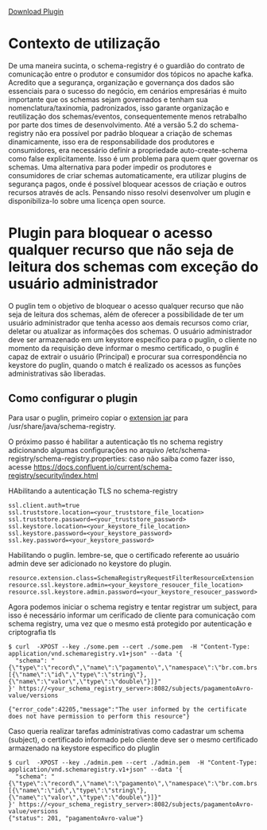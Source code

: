 [Download Plugin](https://github.com/brunoksi/brs-schema-registry-request-filter-plugin/releases/download/v1.0.0/schema-registry-request-filter-plugin-1.0.0.jar)

# Contexto de utilização

De uma maneira sucinta, o schema-registry é o guardião do contrato de comunicação entre o produtor e consumidor dos tópicos no apache kafka. Acredito que a segurança, organização e governança dos dados são essenciais para o sucesso do negócio, em cenários empresárias é muito importante que os schemas sejam governados e tenham sua nomenclatura/taxinomia, padronizados, isso garante organização e reutilização dos schemas/eventos, consequentemente menos retrabalho por parte dos times de desenvolvimento. Até a versão 5.2 do schema-registry não era possível por padrão bloquear a criação de schemas dinamicamente, isso era de responsabilidade dos produtores e consumidores, era necessário definir a propriedade auto-create-schema como false explicitamente. Isso é um problema para quem quer governar os schemas. Uma alternativa para poder impedir os produtores e consumidores de criar schemas automaticamente, era utilizar plugins de segurança pagos, onde é possível bloquear acessos de criação e outros recursos através de acls. Pensando nisso resolvi desenvolver um plugin e disponibiliza-lo sobre uma licença open source. 

# Plugin para bloquear o acesso qualquer recurso que não seja de leitura dos schemas com exceção do usuário administrador

O puglin tem o objetivo de bloquear o acesso qualquer recurso que não seja de leitura dos schemas, além de oferecer a possibilidade de ter um usuário administrador que tenha acesso aos demais recursos como criar, deletar ou atualizar as informações dos schemas. O usuário administrador deve ser armazenado em um keystore específico para o puglin, o cliente no momento da requisição deve informar o mesmo certificado, o puglin é capaz de extrair o usuário (Principal) e procurar sua correspondência no keystore do puglin, quando o match é realizado os acessos as funções administrativas são liberadas. 

## Como configurar o plugin

Para usar o puglin, primeiro copiar o [extension jar](https://github.com/brunoksi/brs-schema-registry-request-filter-plugin/releases/download/v1.0.0/schema-registry-request-filter-plugin-1.0.0.jar) para /usr/share/java/schema-registry. 

O próximo passo é habilitar a autenticação tls no schema registry adicionando algumas configurações no arquivo /etc/schema-registry/schema-registry.properties: caso não saiba como fazer isso, acesse https://docs.confluent.io/current/schema-registry/security/index.html 

HAbilitando a autenticação TLS no schema-registry
```
ssl.client.auth=true
ssl.truststore.location=<your_truststore_file_location>
ssl.truststore.password=<your_truststore_password>
ssl.keystore.location=<your_keystore_file_location>
ssl.keystore.password=<your_keystore_password>
ssl.key.password=<your_keystore_password>

```

Habilitando o puglin. lembre-se, que o certificado referente ao usuário admin deve ser adicionado no keystore do plugin. 
```
resource.extension.class=SchemaRegistryRequestFilterResourceExtension
resource.ssl.keystore.admin=<your_keystore_resoucer_file_location>
resource.ssl.keystore.admin.password=<your_keystore_resoucer_password>
```

Agora podemos iniciar o schema registry e tentar registrar um subject, para isso é necessário informar um cerificado de cliente para comunicação com schema registry, uma vez que o mesmo está protegido por autenticação e criptografia tls 

```
$ curl  -XPOST --key ./some.pem --cert ./some.pem  -H "Content-Type: application/vnd.schemaregistry.v1+json" --data '{
  "schema": "{\"type\":\"record\",\"name\":\"pagamento\",\"namespace\":\"br.com.brs.examples.clients.pagamentoAvro\",\"fields\":[{\"name\":\"id\",\"type\":\"string\"},{\"name\":\"valor\",\"type\":\"double\"}]}"
}' https://<your_schema_registry_server>:8082/subjects/pagamentoAvro-value/versions

{"error_code":42205,"message":"The user informed by the certificate does not have permission to perform this resource"}
```

Caso queria realizar tarefas administrativas como cadastrar um schema (subject), o certificado informado pelo cliente deve ser o mesmo certificado armazenado na keystore especifico do pluglin 

```
$ curl  -XPOST --key ./admin.pem --cert ./admin.pem  -H "Content-Type: application/vnd.schemaregistry.v1+json" --data '{
  "schema": "{\"type\":\"record\",\"name\":\"pagamento\",\"namespace\":\"br.com.brs.examples.clients.pagamentoAvro\",\"fields\":[{\"name\":\"id\",\"type\":\"string\"},{\"name\":\"valor\",\"type\":\"double\"}]}"
}' https://<your_schema_registry_server>:8082/subjects/pagamentoAvro-value/versions
{"status": 201, "pagamentoAvro-value"}
```

